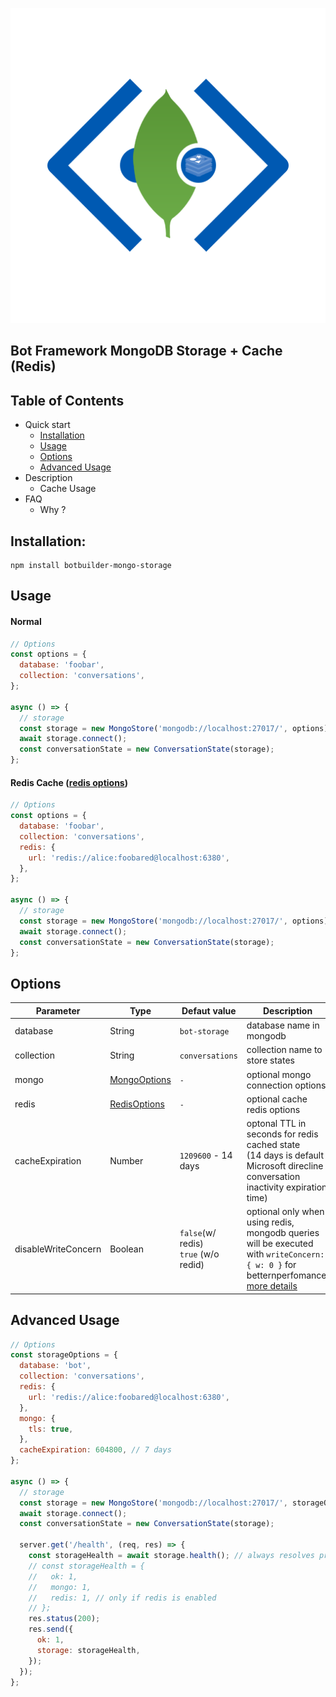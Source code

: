 ![logo](https://raw.githubusercontent.com/pvkas/botbuilder-mongo-storage/main/img/logo.png)

## Bot Framework MongoDB Storage + Cache (Redis)

## Table of Contents

- Quick start
  - [Installation](#installation)
  - [Usage](#usage)
  - [Options](#options)
  - [Advanced Usage](#advanced-usage)
- Description
  - Cache Usage
- FAQ
  - Why ?

## Installation:

```
npm install botbuilder-mongo-storage
```

## Usage

#### Normal

```javascript
// Options
const options = {
  database: 'foobar',
  collection: 'conversations',
};

async () => {
  // storage
  const storage = new MongoStore('mongodb://localhost:27017/', options);
  await storage.connect();
  const conversationState = new ConversationState(storage);
};
```

#### Redis Cache ([redis options](https://redis.js.org/documentation/client/interfaces/lib_client.RedisClientOptions.html))

```javascript
// Options
const options = {
  database: 'foobar',
  collection: 'conversations',
  redis: {
    url: 'redis://alice:foobared@localhost:6380',
  },
};

async () => {
  // storage
  const storage = new MongoStore('mongodb://localhost:27017/', options);
  await storage.connect();
  const conversationState = new ConversationState(storage);
};
```

## Options

| Parameter           | Type                                                         | Defaut value                              | Description                                                  |
| ------------------- | ------------------------------------------------------------ | ----------------------------------------- | ------------------------------------------------------------ |
| database            | String                                                       | `bot-storage`                             | database name in mongodb                                     |
| collection          | String                                                       | `conversations`                           | collection name to store states                              |
| mongo               | [MongoOptions](https://docs.mongodb.com/drivers/node/current/fundamentals/connection/#connection-options) | `-`                                       | optional mongo connection options                            |
| redis               | [RedisOptions](https://redis.js.org/documentation/client/interfaces/lib_client.RedisClientOptions.html) | `-`                                       | optional cache redis options                                 |
| cacheExpiration     | Number                                                       | `1209600` - 14 days                       | optonal TTL in seconds for redis cached state <br />(14 days is default Microsoft direcline conversation inactivity expiration time) |
| disableWriteConcern | Boolean                                                      | `false`(w/ redis)<br />`true` (w/o redid) | optional only when using redis, mongodb queries will be executed with `writeConcern: { w: 0 }` for betternperfomance.<br /> [more details](https://docs.mongodb.com/manual/reference/write-concern/#w-option) |

## Advanced Usage

```javascript
// Options
const storageOptions = {
  database: 'bot',
  collection: 'conversations',
  redis: {
    url: 'redis://alice:foobared@localhost:6380',
  },
  mongo: {
    tls: true,
  },
  cacheExpiration: 604800, // 7 days
};

async () => {
  // storage
  const storage = new MongoStore('mongodb://localhost:27017/', storageOptions);
  await storage.connect();
  const conversationState = new ConversationState(storage);

  server.get('/health', (req, res) => {
    const storageHealth = await storage.health(); // always resolves promise - no need to catch error
    // const storageHealth = {
    //   ok: 1,
    //   mongo: 1,
    //   redis: 1, // only if redis is enabled
    // };
    res.status(200);
    res.send({
      ok: 1,
      storage: storageHealth,
    });
  });
};
```
